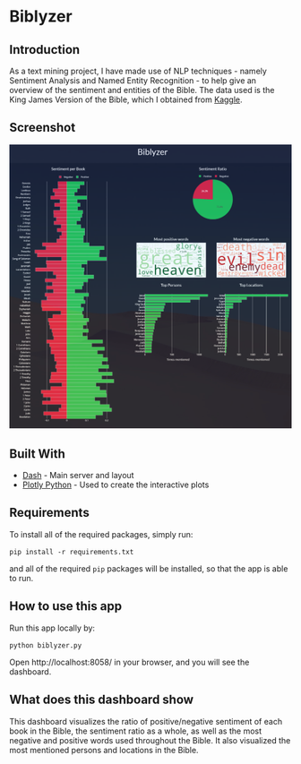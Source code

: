 # Biblyzer

## Introduction
As a text mining project, I have made use of NLP techniques - namely Sentiment Analysis and Named Entity Recognition - to help give an overview of the sentiment and entities of the Bible. The data used is the King James Version of the Bible, which I obtained from [Kaggle](https://www.kaggle.com/phyred23/bibleverses).

## Screenshot
![initial](BiblyzerScreenshot.png)

## Built With
* [Dash](https://dash.plot.ly/) - Main server and layout
* [Plotly Python](https://plot.ly/python/) - Used to create the interactive plots

## Requirements
To install all of the required packages, simply run:

```
pip install -r requirements.txt
```

and all of the required `pip` packages will be installed, so that the app is able to run.

## How to use this app

Run this app locally by:
```
python biblyzer.py
```
Open http://localhost:8058/ in your browser, and you will see the dashboard.


## What does this dashboard show
This dashboard visualizes the ratio of positive/negative sentiment of each book in the Bible, the sentiment ratio as a whole, as well as the most negative and positive words used throughout the Bible. It also visualized the most mentioned persons and locations in the Bible.

